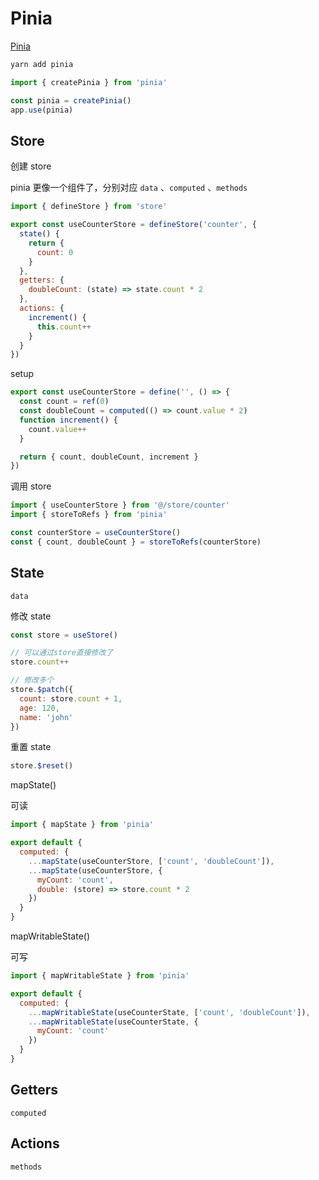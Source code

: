 # Pinia

[Pinia](https://pinia.vuejs.org/)

```bash
yarn add pinia
```

```js
import { createPinia } from 'pinia'

const pinia = createPinia()
app.use(pinia)
```

## Store

创建 store

pinia 更像一个组件了，分别对应 `data` 、`computed` 、`methods`

```js
import { defineStore } from 'store'

export const useCounterStore = defineStore('counter', {
  state() {
    return {
      count: 0
    }
  },
  getters: {
    doubleCount: (state) => state.count * 2
  },
  actions: {
    increment() {
      this.count++
    }
  }
})
```

setup

```js
export const useCounterStore = define('', () => {
  const count = ref(0)
  const doubleCount = computed(() => count.value * 2)
  function increment() {
    count.value++
  }

  return { count, doubleCount, increment }
})
```

调用 store

```js
import { useCounterStore } from '@/store/counter'
import { storeToRefs } from 'pinia'

const counterStore = useCounterStore()
const { count, doubleCount } = storeToRefs(counterStore)
```

## State

`data`

修改 state

```js
const store = useStore()

// 可以通过store直接修改了
store.count++

// 修改多个
store.$patch({
  count: store.count + 1,
  age: 120,
  name: 'john'
})
```

重置 state

```js
store.$reset()
```

mapState()

可读

```js
import { mapState } from 'pinia'

export default {
  computed: {
    ...mapState(useCounterStore, ['count', 'doubleCount']),
    ...mapState(useCounterStore, {
      myCount: 'count',
      double: (store) => store.count * 2
    })
  }
}
```

mapWritableState()

可写

```js
import { mapWritableState } from 'pinia'

export default {
  computed: {
    ...mapWritableState(useCounterState, ['count', 'doubleCount']),
    ...mapWritableState(useCounterState, {
      myCount: 'count'
    })
  }
}
```

## Getters

`computed`

## Actions

`methods`
